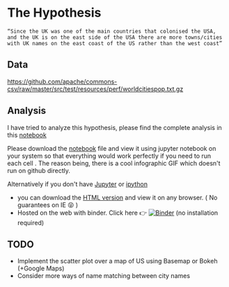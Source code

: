 # The Hypothesis

`“Since the UK was one of the main countries that colonised the USA, and the UK is on the east side of the USA there are more towns/cities with UK names on the east coast of the US rather than the west coast”`

## Data
https://github.com/apache/commons-csv/raw/master/src/test/resources/perf/worldcitiespop.txt.gz

## Analysis
I have tried to analyze this hypothesis, please find the complete analysis in this [notebook](https://github.com/yackoa/us_cities_with_english_names/blob/master/thoughts.ipynb)

Please download the [notebook](https://github.com/yackoa/us_cities_with_english_names/blob/master/thoughts.ipynb) file and view it using jupyter notebook on your system so that everything would work perfectly if you need to run each cell . The reason being, there is a cool infographic GIF which doesn't run on github directly.

Alternatively if you don't have [Jupyter](https://jupyter.org/) or [ipython](https://ipython.org/) 
- you can download the [HTML version](https://github.com/yackoa/us_cities_with_english_names/blob/master/thoughts.html) and view it on any browser. ( No guarantees on IE  :stuck_out_tongue_closed_eyes: )
- Hosted on the web with binder. Click here :point_right: [![Binder](https://mybinder.org/badge_logo.svg)](https://mybinder.org/v2/gh/yackoa/us_cities_with_english_names/master?filepath=thoughts_slides.ipynb) (no installation required)

## TODO
- Implement the scatter plot over a map of US using Basemap or Bokeh (+Google Maps)
- Consider more ways of name matching between city names

